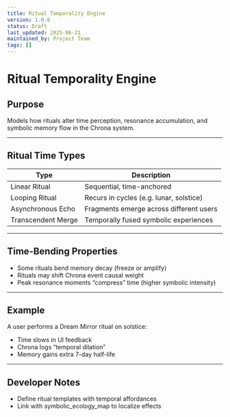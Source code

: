 ```yaml
---
title: Ritual Temporality Engine
version: 1.0.0
status: Draft
last_updated: 2025-06-21
maintained_by: Project Team
tags: []
---
```


# Ritual Temporality Engine

## Purpose

Models how rituals alter time perception, resonance accumulation, and symbolic memory flow in the Chrona system.

---

## Ritual Time Types

| Type               | Description                                 |
|--------------------|---------------------------------------------|
| Linear Ritual      | Sequential, time-anchored                   |
| Looping Ritual     | Recurs in cycles (e.g. lunar, solstice)     |
| Asynchronous Echo  | Fragments emerge across different users     |
| Transcendent Merge | Temporally fused symbolic experiences       |

---

## Time-Bending Properties

- Some rituals bend memory decay (freeze or amplify)
- Rituals may shift Chrona event causal weight
- Peak resonance moments “compress” time (higher symbolic intensity)

---

## Example

A user performs a Dream Mirror ritual on solstice:

- Time slows in UI feedback
- Chrona logs “temporal dilation”
- Memory gains extra 7-day half-life

---

## Developer Notes

- Define ritual templates with temporal affordances
- Link with symbolic_ecology_map to localize effects
